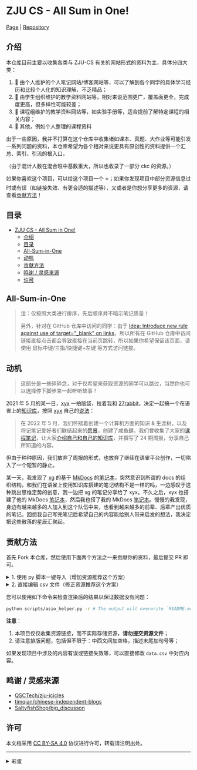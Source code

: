 # ZJU CS - All Sum in One!

[Page](https://isshikihugh.github.io/zju-cs-asio/) | [Repository](https://github.com/IsshikiHugh/zju-cs-asio)

## 介绍

本仓库目前主要以收集各类与 ZJU-CS 有关的网站形式的资料为主，具体分四大类：

1. 💎 由个人维护的个人笔记网站/博客网站等，可以了解到各个同学的具体学习经历和比较个人化的知识理解，不乏精品；
2. 🔮 由学生组织维护的教学资料网站等，相对来说范围更广，覆盖面更全，完成度更高，但多样性可能较差；
3. 🧲 课程组维护的教学资料网站等，如实验手册等，适合提前了解特定课程的相关内容；
4. 🎉 其他，例如个人整理的课程资料

出于一些原因，我并不打算在这个仓库中收集诸如课本、真题、大作业等可能引发一系列问题的资料，本仓库希望为各个相对来说更具有原创性的资料提供一个汇总、索引、引流的根入口。

（由于混计人数在混合班中基数重大，所以也收录了一部分 ckc 的资源。）

如果你喜欢这个项目，可以给这个项目一个 ⭐️；如果你发现项目中部分资源信息过时或有误（如链接失效、有更合适的描述等），又或者是你想分享更多的资源，请查看[贡献方法](#贡献方法)！

## 目录

- [ZJU CS - All Sum in One!](#zju-cs---all-sum-in-one)
  - [介绍](#介绍)
  - [目录](#目录)
  - [All-Sum-in-One](#all-sum-in-one)
  - [动机](#动机)
  - [贡献方法](#贡献方法)
  - [鸣谢 / 灵感来源](#鸣谢--灵感来源)
  - [许可](#许可)


## All-Sum-in-One

> 注：仅按照大类进行排序，先后顺序并不暗示笔记质量！
>
> 另外，针对在 GitHub 仓库中访问的同学：由于 [Idea: Introduce new rule against use of target="_blank" on links](https://github.com/github/erblint-github/issues/26)，所以所有在 GitHub 仓库中访问链接直接点击都会导致直接在当前页跳转，所以如果你希望保留该页面，请使用 鼠标中键/三指/快捷键+左键 等方式访问链接。

<!-- ASIO-EMBED-HERE -->

## 动机

> 这部分是一些碎碎念，对于仅希望来获取资源的同学可以跳过，当然你也可以选择停下脚步来一起听听故事！

2021 年 5 月的某一日，[xyx](https://github.com/smd1121) 一拍脑袋，拉着我和 [27rabbit](https://github.com/27rabbit-penguin)，决定一起搞一个在语雀上的[知识库](https://www.yuque.com/xianyuxuan/saltfish_shop)，按照 [xyx](https://github.com/smd1121) 自己的[说法](https://xuan-insr.github.io/%E4%B8%BB%E9%A1%B5/about/#%E5%85%B3%E4%BA%8E%E5%92%B8%E9%B1%BC%E8%82%86)：

> 在 2022 年 5 月，我们怀揣着创建一个计算机方面的知识 & 生涯树，以及将记笔记爱好者们联结起来的[愿景](https://www.yuque.com/xianyuxuan/saltfish_shop/weekly001_welcome)，创建了咸鱼肆。我们曾收集了大家的[课程笔记](https://www.yuque.com/xianyuxuan/saltfish_shop/course_res_index)，让大家[介绍自己和自己的知识库](https://www.yuque.com/xianyuxuan/saltfish_shop/intro)，并撰写了 24 期周报，分享自己所知道的内容。

但由于种种原因，我们放弃了周报的形式，也放弃了继续在语雀平台创作，一切陷入了一个短暂的静止。

某一天，我发现了 [xg](https://github.com/TonyCrane) 的基于 [MkDocs](https://www.mkdocs.org/) 的[笔记本](https://note.tonycrane.cc/)，突然意识到所谓的 docs 的组织结构，和我们在语雀上使用知识库搭建的笔记结构不是一样的吗，一边感叹于这种跳出思维定势的创意，我一边把 xg 的笔记分享给了 xyx。不久之后，xyx 也搭建了他的 MkDocs [笔记本](https://xuan-insr.github.io/)，然后我也搭了我的 MkDocs [笔记本](https://note.isshikih.top/)。慢慢的我发现，身边有越来越多的人加入到这个队伍中来，也看到越来越多的前辈、后辈产出优质的笔记。回想我自己写完笔记后希望自己的内容能给别人带来启发的想法，我决定把这些散落的星辰汇聚起。


## 贡献方法

首先 Fork 本仓库，然后使用下面两个方法之一来贡献你的资料，最后提交 PR 即可。


<details><summary>1. 使用 py 脚本一键导入（增加资源推荐这个方案）</summary> 

<pre class="highlight">
  <code>python scripts/asio_helper.py <span class="nt">-a</span></code>
</pre>

然后根据提示输入相关信息即可。

</details>


<details><summary>2. 直接编辑 csv 文件（修正资源推荐这个方案）</summary> 

直接编辑 <code>data.csv</code> 文件，按照 csv 文件格式在行末添加数据。

请确保你的数据格式和内容正确。

</details>


您可以使用如下命令来检查渲染后的结果以保证数据没有问题：

```bash
python scripts/asio_helper.py -r # The output will overwrite `README.md`.
```

**注意**：

1. 本项目仅仅收集资源链接，而不实际存储资源，**请勿提交资源文件**；
2. 请注意排版问题，包括但不限于：中西文间加空格，描述末尾加句号等；

如果发现项目中涉及的内容有误或链接失效等，可以直接修改 `data.csv` 中对应内容。

## 鸣谢 / 灵感来源

- [QSCTech/zju-icicles](https://github.com/QSCTech/zju-icicles)
- [timqian/chinese-independent-blogs](https://github.com/timqian/chinese-independent-blogs/tree/master)
- [SaltyfishShop/big_discusson](https://github.com/SaltyfishShop/big_discusson)

## 许可

本文档采用 [CC BY-SA 4.0](https://creativecommons.org/licenses/by-sa/4.0/) 协议进行许可，转载请注明出处。

---

<details><summary>彩蛋</summary>

<img src="materials/img/stupid-isshikih.png">

</details>